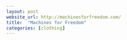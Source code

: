 ```yaml
---
layout: post
website_url: http://machinesforfreedom.com/
title:  "Machines for Freedom"
categories: [clothing]
---
```

